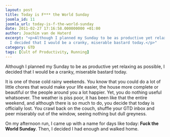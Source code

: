 ```yaml
---
layout: post
title: Today is F*** the World Sunday
joomla_id: 11
joomla_url: today-is-f-the-world-sunday
date: 2011-02-27 17:16:58.000000000 +01:00
author: Joachim van de Haterd
excerpt: "<p>Although I planned my Sunday to be as productive yet relaxing as possible,
  I decided that I would be a cranky, miserable bastard today.</p>"
category: GTD
tags: [Cult of Productivity, Running]
---
```

Although I planned my Sunday to be as productive yet relaxing as possible, I decided that I would be a cranky, miserable bastard today.

It is one of those cold rainy weekends. You know that you could do a lot of little chores that would make your life easier, the house more complete or beautiful or the people around you a lot happier. Yet, you do nothing useful whatsoever. The weather is piss poor, it has been like that the entire weekend, and although there is so much to do, you decide that today is officially lost. You crawl back on the couch, shuffle your GTD inbox and peer miserably out of the window, seeing nothing but dull greyness.

On my afternoon run, I came up with a name for days like today: **Fuck the World Sunday**. Then, I decided I had enough and walked home.
